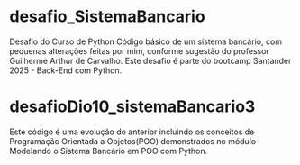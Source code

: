 # desafio_SistemaBancario
Desafio do Curso de Python
Código básico de um sistema bancário, com pequenas alterações feitas por mim, conforme sugestão do professor Guilherme Arthur de Carvalho. Este desafio é parte do bootcamp Santander 2025 - Back-End com Python.

# desafioDio10_sistemaBancario3
Este código é uma evolução do anterior incluindo os conceitos de Programação Orientada a Objetos(POO) demonstrados no módulo Modelando o Sistema Bancário em POO com Python.

